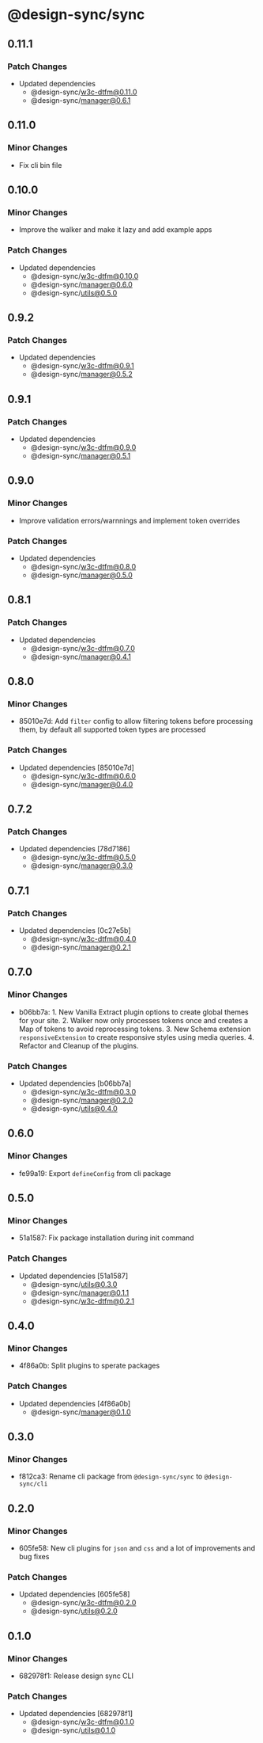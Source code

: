 # @design-sync/sync

## 0.11.1

### Patch Changes

- Updated dependencies
  - @design-sync/w3c-dtfm@0.11.0
  - @design-sync/manager@0.6.1

## 0.11.0

### Minor Changes

- Fix cli bin file

## 0.10.0

### Minor Changes

- Improve the walker and make it lazy and add example apps

### Patch Changes

- Updated dependencies
  - @design-sync/w3c-dtfm@0.10.0
  - @design-sync/manager@0.6.0
  - @design-sync/utils@0.5.0

## 0.9.2

### Patch Changes

- Updated dependencies
  - @design-sync/w3c-dtfm@0.9.1
  - @design-sync/manager@0.5.2

## 0.9.1

### Patch Changes

- Updated dependencies
  - @design-sync/w3c-dtfm@0.9.0
  - @design-sync/manager@0.5.1

## 0.9.0

### Minor Changes

- Improve validation errors/warnnings and implement token overrides

### Patch Changes

- Updated dependencies
  - @design-sync/w3c-dtfm@0.8.0
  - @design-sync/manager@0.5.0

## 0.8.1

### Patch Changes

- Updated dependencies
  - @design-sync/w3c-dtfm@0.7.0
  - @design-sync/manager@0.4.1

## 0.8.0

### Minor Changes

- 85010e7d: Add `filter` config to allow filtering tokens before processing them, by default all supported token types are processed

### Patch Changes

- Updated dependencies [85010e7d]
  - @design-sync/w3c-dtfm@0.6.0
  - @design-sync/manager@0.4.0

## 0.7.2

### Patch Changes

- Updated dependencies [78d7186]
  - @design-sync/w3c-dtfm@0.5.0
  - @design-sync/manager@0.3.0

## 0.7.1

### Patch Changes

- Updated dependencies [0c27e5b]
  - @design-sync/w3c-dtfm@0.4.0
  - @design-sync/manager@0.2.1

## 0.7.0

### Minor Changes

- b06bb7a: 1. New Vanilla Extract plugin options to create global themes for your site. 2. Walker now only processes tokens once and creates a Map of tokens to avoid reprocessing tokens. 3. New Schema extension `responsiveExtension` to create responsive styles using media queries. 4. Refactor and Cleanup of the plugins.

### Patch Changes

- Updated dependencies [b06bb7a]
  - @design-sync/w3c-dtfm@0.3.0
  - @design-sync/manager@0.2.0
  - @design-sync/utils@0.4.0

## 0.6.0

### Minor Changes

- fe99a19: Export `defineConfig` from cli package

## 0.5.0

### Minor Changes

- 51a1587: Fix package installation during init command

### Patch Changes

- Updated dependencies [51a1587]
  - @design-sync/utils@0.3.0
  - @design-sync/manager@0.1.1
  - @design-sync/w3c-dtfm@0.2.1

## 0.4.0

### Minor Changes

- 4f86a0b: Split plugins to sperate packages

### Patch Changes

- Updated dependencies [4f86a0b]
  - @design-sync/manager@0.1.0

## 0.3.0

### Minor Changes

- f812ca3: Rename cli package from `@design-sync/sync` to `@design-sync/cli`

## 0.2.0

### Minor Changes

- 605fe58: New cli plugins for `json` and `css` and a lot of improvements and bug fixes

### Patch Changes

- Updated dependencies [605fe58]
  - @design-sync/w3c-dtfm@0.2.0
  - @design-sync/utils@0.2.0

## 0.1.0

### Minor Changes

- 682978f1: Release design sync CLI

### Patch Changes

- Updated dependencies [682978f1]
  - @design-sync/w3c-dtfm@0.1.0
  - @design-sync/utils@0.1.0

